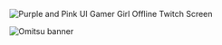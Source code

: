 ![Purple and Pink UI Gamer Girl Offline Twitch Screen](https://user-images.githubusercontent.com/55795871/173838702-50e9c894-f4d5-4c8a-9da2-feda77fbb66e.gif)


![Omitsu banner](https://user-images.githubusercontent.com/55795871/173834874-9a3b06e5-58fc-4449-8e0f-92cbc66c788d.gif)
